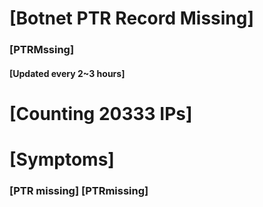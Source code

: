 # [Botnet PTR Record Missing]
### [PTRMssing]
#### [Updated every 2~3 hours]

# [Counting 20333 IPs]

# [Symptoms] 
###   [PTR missing] [PTRmissing]

